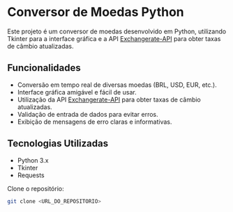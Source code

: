 # Conversor de Moedas Python

Este projeto é um conversor de moedas desenvolvido em Python, utilizando Tkinter para a interface gráfica e a API [Exchangerate-API](https://www.exchangerate-api.com/) para obter taxas de câmbio atualizadas.

## Funcionalidades

- Conversão em tempo real de diversas moedas (BRL, USD, EUR, etc.).
- Interface gráfica amigável e fácil de usar.
- Utilização da API [Exchangerate-API](https://www.exchangerate-api.com/) para obter taxas de câmbio atualizadas.
- Validação de entrada de dados para evitar erros.
- Exibição de mensagens de erro claras e informativas.

## Tecnologias Utilizadas

- Python 3.x
- Tkinter
- Requests

 Clone o repositório:

   ```bash
   git clone <URL_DO_REPOSITORIO>